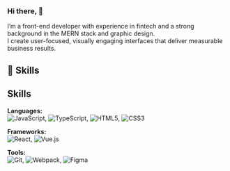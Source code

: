 ### Hi there, 👋

I’m a front-end developer with experience in fintech and a strong background in the MERN stack and graphic design.  
I create user-focused, visually engaging interfaces that deliver measurable business results.


## 🔧 Skills


## Skills

**Languages:**  
![JavaScript](https://img.shields.io/badge/JavaScript-F7DF1E?style=flat&logo=javascript&logoColor=black), ![TypeScript](https://img.shields.io/badge/TypeScript-3178C6?style=flat&logo=typescript&logoColor=white), ![HTML5](https://img.shields.io/badge/HTML5-E34F26?style=flat&logo=html5&logoColor=white),  ![CSS3](https://img.shields.io/badge/CSS3-1572B6?style=flat&logo=css3&logoColor=white)  

**Frameworks:**  
![React](https://img.shields.io/badge/React-61DAFB?style=flat&logo=react&logoColor=black), ![Vue.js](https://img.shields.io/badge/Vue.js-4FC08D?style=flat&logo=vue.js&logoColor=white)  

**Tools:**  
![Git](https://img.shields.io/badge/Git-F05032?style=flat&logo=git&logoColor=white), ![Webpack](https://img.shields.io/badge/Webpack-8DD6F9?style=flat&logo=webpack&logoColor=black), ![Figma](https://img.shields.io/badge/Figma-F24E1E?style=flat&logo=figma&logoColor=white)  




